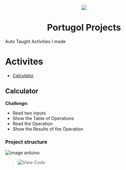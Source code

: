 <p align="center">
  <img src="[[https://github.com/VictorL-Santos/PortugolProjects/blob/Calculator/Portugol_Studio.png?raw=true](https://github.com/VictorL-Santos/PortugolProjects/blob/Calculator/Logo.png?raw=true)](https://raw.githubusercontent.com/VictorL-Santos/PortugolProjects/Calculator/Logo.png)" />
</p>
<h1 align="center">Portugol Projects</h1>

Auto Taught Activities I made

Activites
=================
<!--ts-->
   * [Calculator](#calculator)
<!--te-->
## Calculator
**Challenge:**
* Read two inputs 
* Show the Table of Operations
* Read the Operation
* Show the Results of the Operation

### Project structure
![image arduino](https://user-images.githubusercontent.com/51789882/174125086-ab50a5fd-6f6d-4adc-8840-08ad8304dadf.png)
> ![View Code]([https://github.com/nailtonvital/arduino-classes/blob/main/if_led1.ino](https://github.com/nailtonvital/arduino-classes/blob/main/led_sequence1.ino))
